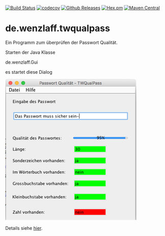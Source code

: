 [![Build Status](https://travis-ci.org/IT-Berater/de.wenzlaff.twqualpass.svg?branch=master)](https://travis-ci.org/IT-Berater/de.wenzlaff.twqualpass) 
[![codecov](https://codecov.io/gh/IT-Berater/de.wenzlaff.twqualpass/branch/master/graph/badge.svg)](https://codecov.io/gh/IT-Berater/de.wenzlaff.twqualpass) 
[![Github Releases](https://img.shields.io/github/downloads/atom/atom/latest/total.svg)](https://github.com/IT-Berater/de.wenzlaff.twqualpass)
[![Hex.pm](https://img.shields.io/hexpm/l/plug.svg)](https://github.com/IT-Berater/de.wenzlaff.twqualpass)
[![Maven Central](https://maven-badges.herokuapp.com/maven-central/de.wenzlaff.twqualpass/de.wenzlaff.twqualpass/badge.svg)](https://maven-badges.herokuapp.com/maven-central/de.wenzlaff.twqualpass/de.wenzlaff.twqualpass)


# de.wenzlaff.twqualpass

Ein Programm zum überprüfen der Passwort Qualität.

Starten der Java Klasse

de.wenzlaff.Gui

es startet diese Dialog

![](/bilder/twqualpass.png)

Details siehe [hier](http://www.wenzlaff.de/twqualpass.html).